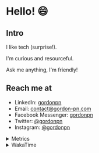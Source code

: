 # Hello! 😄

## Intro

I like tech (surprise!).

I'm curious and resourceful.

Ask me anything, I'm friendly!

## Reach me at

- LinkedIn: [gordonpn](https://www.linkedin.com/in/gordonpn/)
- Email: [contact@gordon-pn.com](mailto:contact@gordon-pn.com)
- Facebook Messenger: [gordonpn](https://www.messenger.com/t/Gordonpn)
- Twitter: [@gordonpn](https://twitter.com/Gordonpn)
- Instagram: [@gordonpn](https://www.instagram.com/gordonpn/)

<details>
  <summary>Metrics</summary>

  <img align="center" src="https://github.com/gordonpn/gordonpn/blob/master/github-metrics.svg" alt="GitHub Metrics">

</details>

<details>
  <summary>WakaTime</summary>

  <!--START_SECTION:waka-->
**I'm an Early 🐤** 

```text
🌞 Morning                225 commits         █████░░░░░░░░░░░░░░░░░░░░   20.79 % 
🌆 Daytime                432 commits         ██████████░░░░░░░░░░░░░░░   39.93 % 
🌃 Evening                385 commits         █████████░░░░░░░░░░░░░░░░   35.58 % 
🌙 Night                  40 commits          █░░░░░░░░░░░░░░░░░░░░░░░░   03.70 % 
```
📅 **I'm Most Productive on Wednesday** 

```text
Monday                   165 commits         ████░░░░░░░░░░░░░░░░░░░░░   15.25 % 
Tuesday                  144 commits         ███░░░░░░░░░░░░░░░░░░░░░░   13.31 % 
Wednesday                204 commits         █████░░░░░░░░░░░░░░░░░░░░   18.85 % 
Thursday                 135 commits         ███░░░░░░░░░░░░░░░░░░░░░░   12.48 % 
Friday                   145 commits         ███░░░░░░░░░░░░░░░░░░░░░░   13.40 % 
Saturday                 129 commits         ███░░░░░░░░░░░░░░░░░░░░░░   11.92 % 
Sunday                   160 commits         ████░░░░░░░░░░░░░░░░░░░░░   14.79 % 
```


📊 **This Week I Spent My Time On** 

```text
💬 Programming Languages: 
Java                     9 hrs 45 mins       ███████████████████████░░   91.20 % 
XML                      21 mins             █░░░░░░░░░░░░░░░░░░░░░░░░   03.35 % 
JSON                     16 mins             █░░░░░░░░░░░░░░░░░░░░░░░░   02.61 % 
Markdown                 4 mins              ░░░░░░░░░░░░░░░░░░░░░░░░░   00.76 % 
Makefile                 4 mins              ░░░░░░░░░░░░░░░░░░░░░░░░░   00.68 % 

🔥 Editors: 
IntelliJ                 10 hrs 34 mins      █████████████████████████   98.80 % 
VS Code                  7 mins              ░░░░░░░░░░░░░░░░░░░░░░░░░   01.20 % 
```


 Last Updated on 23/02/2023 16:27:27 UTC
<!--END_SECTION:waka-->
</details>
